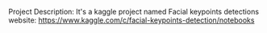 Project Description: It's a kaggle project named Facial keypoints detections website: https://www.kaggle.com/c/facial-keypoints-detection/notebooks

